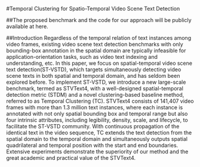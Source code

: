 #Temporal Clustering for Spatio-Temporal Video Scene Text Detection


##The proposed benchmark and the code for our approach will be publicly available at here.

##Introduction
Regardless of the temporal relation of text instances among video frames, existing video scene text detection benchmarks with only bounding-box annotation in the spatial domain are typically infeasible for application-orientation tasks, such as video text indexing and understanding, etc. In this paper, we focus on spatial-temporal video scene text detection(ST-VSTD), which targets simultaneously detecting video scene texts in both spatial and temporal domain, and has seldom been explored before. To implement ST-VSTD, we introduce a new large-scale benchmark, termed as STVText4, with a well-designed spatial-temporal detection metric (STDM) and a novel clustering-based baseline method, referred to as Temporal Clustering (TC). STVText4 consists of 141,407 video frames with more than 1.3 million text instances, where each instance is annotated with not only spatial bounding box and temporal range but also four intrinsic attributes, including legibility, density, scale, and lifecycle, to facilitate the ST-VSTD community. With continuous propagation of the identical text in the video sequence, TC extends the text detection from the spatial domain to the temporal domain and simultaneously outputs spatial quadrilateral and temporal position with the start and end boundaries. Extensive experiments demonstrate the superiority of our method and the great academic and practical value of the STVText4.
